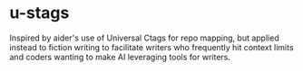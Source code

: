 # u-stags
Inspired by aider's use of Universal Ctags for repo mapping, but applied instead to fiction writing to facilitate writers who frequently hit context limits and coders wanting to make AI leveraging tools for writers.
